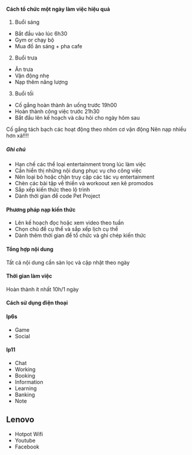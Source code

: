 #### Cách tổ chức một ngày làm việc hiệu quả
1) Buổi sáng
- Bắt đầu vào lúc 6h30
- Gym or chạy bộ
- Mua đồ ăn sáng + pha cafe
2) Buổi trưa
- Ăn trưa 
- Vận động nhẹ
- Nạp thêm năng lượng
3) Buổi tối
- Cố gắng hoàn thành ăn uống trước 19h00
- Hoàn thành công việc trước 21h30
- Bắt đầu lên kế hoạch và câu hỏi cho ngày hôm sau

Cố gắng tách bạch các hoạt động theo nhóm cơ vận động
Nên nạp nhiều hơn xả!!!!

##### Ghi chú
- Hạn chế các thể loại entertainment trong lúc làm việc
- Cần hiển thị những nội dung phục vụ cho công việc
- Nên loại bỏ hoặc chặn truy cập các tác vụ entertainment
- Chèn các bài tập về thiền và workoout xen kẽ promodos
- Sắp xếp kiến thức theo lộ trình 
- Dành thời gian để code Pet Project

#### Phương pháp nạp kiến thức
- Lên kế hoạch đọc hoặc xem video theo tuần
- Chọn chủ đề cụ thể và sắp xếp lịch cụ thể
- Dành thêm thời gian để tổ chức và ghi chép kiến thức

#### Tổng hợp nội dung
Tất cả nội dung cần sàn lọc và cập nhật theo ngày

#### Thời gian làm việc
Hoàn thành ít nhất 10h/1 ngày

#### Cách sử dụng điện thoại
#### Ip6s
- Game
- Social

#### Ip11
- Chat
- Working
- Booking
- Information
- Learning
- Banking
- Note

## Lenovo 
- Hotpot Wifi
- Youtube
- Facebook
